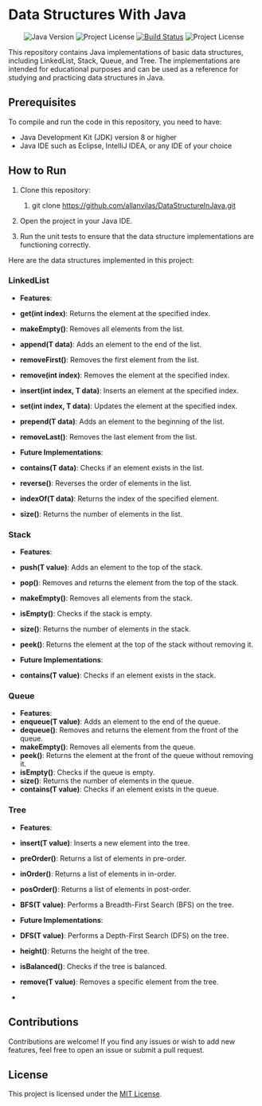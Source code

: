 # Data Structures With Java
   
<p align="center">
   
   <img src="https://img.shields.io/badge/Java-8%2B-blue" alt="Java Version"/>
   <img src="https://img.shields.io/badge/license-MIT-green" alt="Project License"/>
   <a href="https://github.com/allanvilas/DataStructureInJava/actions" target="_blank"><img src="https://github.com/allanvilas/DataStructureInJava/workflows/Java%20CI%20with%20Maven/badge.svg" alt="Build Status"></a>
   <img src="https://img.shields.io/badge/Coverage-83.33%25-green" alt="Project License"/>
</p>


This repository contains Java implementations of basic data structures, including LinkedList, Stack, Queue, and Tree. The implementations are intended for educational purposes and can be used as a reference for studying and practicing data structures in Java.

## Prerequisites

To compile and run the code in this repository, you need to have:

- Java Development Kit (JDK) version 8 or higher
- Java IDE such as Eclipse, IntelliJ IDEA, or any IDE of your choice

## How to Run

1. Clone this repository:
   1. git clone https://github.com/allanvilas/DataStructureInJava.git
2. Open the project in your Java IDE.

3. Run the unit tests to ensure that the data structure implementations are functioning correctly.

Here are the data structures implemented in this project:

### LinkedList

- **Features**:
- **get(int index)**: Returns the element at the specified index.
- **makeEmpty()**: Removes all elements from the list.
- **append(T data)**: Adds an element to the end of the list.
- **removeFirst()**: Removes the first element from the list.
- **remove(int index)**: Removes the element at the specified index.
- **insert(int index, T data)**: Inserts an element at the specified index.
- **set(int index, T data)**: Updates the element at the specified index.
- **prepend(T data)**: Adds an element to the beginning of the list.
- **removeLast()**: Removes the last element from the list.

- **Future Implementations**:
- **contains(T data)**: Checks if an element exists in the list.
- **reverse()**: Reverses the order of elements in the list.
- **indexOf(T data)**: Returns the index of the specified element.
- **size()**: Returns the number of elements in the list.

### Stack

- **Features**:
- **push(T value)**: Adds an element to the top of the stack.
- **pop()**: Removes and returns the element from the top of the stack.
- **makeEmpty()**: Removes all elements from the stack.
- **isEmpty()**: Checks if the stack is empty.
- **size()**: Returns the number of elements in the stack.
- **peek()**: Returns the element at the top of the stack without removing it.
  
- **Future Implementations**:
- **contains(T value)**: Checks if an element exists in the stack.

### Queue

- **Features**:
- **enqueue(T value)**: Adds an element to the end of the queue.
- **dequeue()**: Removes and returns the element from the front of the queue.
- **makeEmpty()**: Removes all elements from the queue.
- **peek()**: Returns the element at the front of the queue without removing it.
- **isEmpty()**: Checks if the queue is empty.
- **size()**: Returns the number of elements in the queue.
- **contains(T value)**: Checks if an element exists in the queue.  

### Tree

- **Features**:
- **insert(T value)**: Inserts a new element into the tree.
- **preOrder()**: Returns a list of elements in pre-order.
- **inOrder()**: Returns a list of elements in in-order.
- **posOrder()**: Returns a list of elements in post-order.
- **BFS(T value)**: Performs a Breadth-First Search (BFS) on the tree.

- **Future Implementations**:
- **DFS(T value)**: Performs a Depth-First Search (DFS) on the tree.
- **height()**: Returns the height of the tree.
- **isBalanced()**: Checks if the tree is balanced.
- **remove(T value)**: Removes a specific element from the tree.
- 
## Contributions

Contributions are welcome! If you find any issues or wish to add new features, feel free to open an issue or submit a pull request.

## License

This project is licensed under the [MIT License](https://opensource.org/licenses/MIT).
